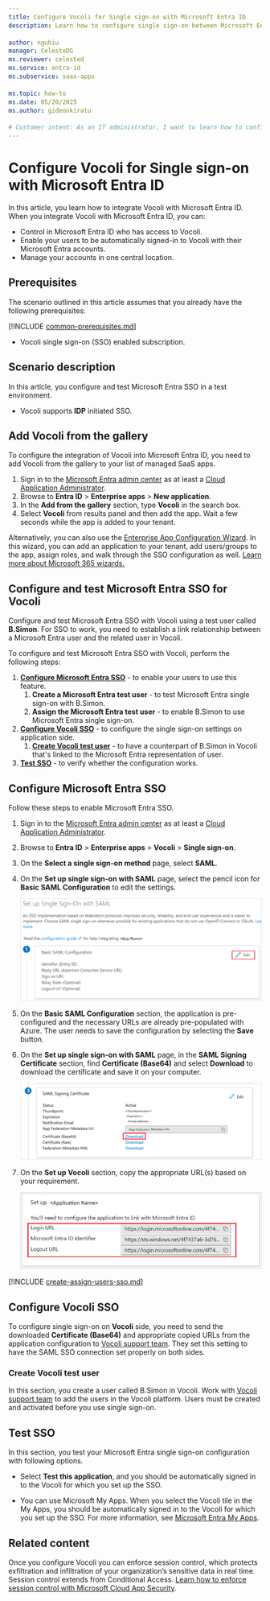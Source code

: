 ```yaml
---
title: Configure Vocoli for Single sign-on with Microsoft Entra ID
description: Learn how to configure single sign-on between Microsoft Entra ID and Vocoli.

author: nguhiu
manager: CelesteDG
ms.reviewer: celested
ms.service: entra-id
ms.subservice: saas-apps

ms.topic: how-to
ms.date: 05/20/2025
ms.author: gideonkiratu

# Customer intent: As an IT administrator, I want to learn how to configure single sign-on between Microsoft Entra ID and Vocoli so that I can control who has access to Vocoli, enable automatic sign-in with Microsoft Entra accounts, and manage my accounts in one central location.
---
```


# Configure Vocoli for Single sign-on with Microsoft Entra ID

In this article,  you learn how to integrate Vocoli with Microsoft Entra ID. When you integrate Vocoli with Microsoft Entra ID, you can:

* Control in Microsoft Entra ID who has access to Vocoli.
* Enable your users to be automatically signed-in to Vocoli with their Microsoft Entra accounts.
* Manage your accounts in one central location.

## Prerequisites
The scenario outlined in this article assumes that you already have the following prerequisites:

[!INCLUDE [common-prerequisites.md](~/identity/saas-apps/includes/common-prerequisites.md)]
* Vocoli single sign-on (SSO) enabled subscription.

## Scenario description

In this article,  you configure and test Microsoft Entra SSO in a test environment.

* Vocoli supports **IDP** initiated SSO.

## Add Vocoli from the gallery

To configure the integration of Vocoli into Microsoft Entra ID, you need to add Vocoli from the gallery to your list of managed SaaS apps.

1. Sign in to the [Microsoft Entra admin center](https://entra.microsoft.com) as at least a [Cloud Application Administrator](~/identity/role-based-access-control/permissions-reference.md#cloud-application-administrator).
1. Browse to **Entra ID** > **Enterprise apps** > **New application**.
1. In the **Add from the gallery** section, type **Vocoli** in the search box.
1. Select **Vocoli** from results panel and then add the app. Wait a few seconds while the app is added to your tenant.

 Alternatively, you can also use the [Enterprise App Configuration Wizard](https://portal.office.com/AdminPortal/home?Q=Docs#/azureadappintegration). In this wizard, you can add an application to your tenant, add users/groups to the app, assign roles, and walk through the SSO configuration as well. [Learn more about Microsoft 365 wizards.](/microsoft-365/admin/misc/azure-ad-setup-guides)

<a name='configure-and-test-azure-ad-sso-for-vocoli'></a>

## Configure and test Microsoft Entra SSO for Vocoli

Configure and test Microsoft Entra SSO with Vocoli using a test user called **B.Simon**. For SSO to work, you need to establish a link relationship between a Microsoft Entra user and the related user in Vocoli.

To configure and test Microsoft Entra SSO with Vocoli, perform the following steps:

1. **[Configure Microsoft Entra SSO](#configure-azure-ad-sso)** - to enable your users to use this feature.
   1. **Create a Microsoft Entra test user** - to test Microsoft Entra single sign-on with B.Simon.
   1. **Assign the Microsoft Entra test user** - to enable B.Simon to use Microsoft Entra single sign-on.
1. **[Configure Vocoli SSO](#configure-vocoli-sso)** - to configure the single sign-on settings on application side.
   1. **[Create Vocoli test user](#create-vocoli-test-user)** - to have a counterpart of B.Simon in Vocoli that's linked to the Microsoft Entra representation of user.
1. **[Test SSO](#test-sso)** - to verify whether the configuration works.

<a name='configure-azure-ad-sso'></a>

## Configure Microsoft Entra SSO

Follow these steps to enable Microsoft Entra SSO.

1. Sign in to the [Microsoft Entra admin center](https://entra.microsoft.com) as at least a [Cloud Application Administrator](~/identity/role-based-access-control/permissions-reference.md#cloud-application-administrator).
1. Browse to **Entra ID** > **Enterprise apps** > **Vocoli** > **Single sign-on**.
1. On the **Select a single sign-on method** page, select **SAML**.
1. On the **Set up single sign-on with SAML** page, select the pencil icon for **Basic SAML Configuration** to edit the settings.

   ![Edit Basic SAML Configuration](common/edit-urls.png)

1. On the **Basic SAML Configuration** section, the application is pre-configured and the necessary URLs are already pre-populated with Azure. The user needs to save the configuration by selecting the **Save** button.

1. On the **Set up single sign-on with SAML** page, in the **SAML Signing Certificate** section,  find **Certificate (Base64)** and select **Download** to download the certificate and save it on your computer.

	![The Certificate download link](common/certificatebase64.png)

1. On the **Set up Vocoli** section, copy the appropriate URL(s) based on your requirement.

	![Copy configuration URLs](common/copy-configuration-urls.png)

<a name='create-an-azure-ad-test-user'></a>

[!INCLUDE [create-assign-users-sso.md](~/identity/saas-apps/includes/create-assign-users-sso.md)]

## Configure Vocoli SSO

To configure single sign-on on **Vocoli** side, you need to send the downloaded **Certificate (Base64)** and appropriate copied URLs from the application configuration to [Vocoli support team](mailto:inbox@vocoli.com). They set this setting to have the SAML SSO connection set properly on both sides.

### Create Vocoli test user

In this section, you create a user called B.Simon in Vocoli. Work with [Vocoli support team](mailto:inbox@vocoli.com) to add the users in the Vocoli platform. Users must be created and activated before you use single sign-on.

## Test SSO

In this section, you test your Microsoft Entra single sign-on configuration with following options.

* Select **Test this application**, and you should be automatically signed in to the Vocoli for which you set up the SSO.

* You can use Microsoft My Apps. When you select the Vocoli tile in the My Apps, you should be automatically signed in to the Vocoli for which you set up the SSO. For more information, see [Microsoft Entra My Apps](/azure/active-directory/manage-apps/end-user-experiences#azure-ad-my-apps).

## Related content

Once you configure Vocoli you can enforce session control, which protects exfiltration and infiltration of your organization’s sensitive data in real time. Session control extends from Conditional Access. [Learn how to enforce session control with Microsoft Cloud App Security](/cloud-app-security/proxy-deployment-aad).
